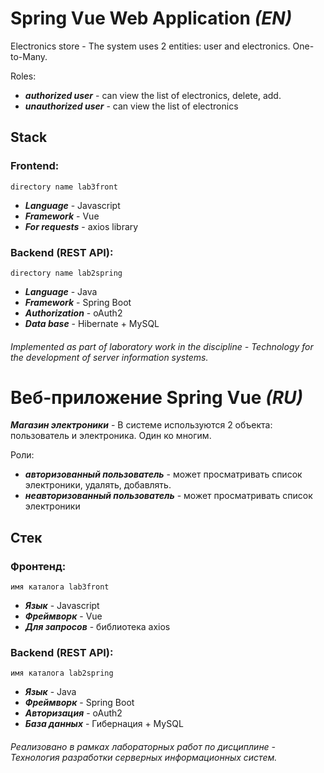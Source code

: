 # Spring Vue Web Application  **_(EN)_**


Electronics store - The system uses 2 entities: user and electronics. One-to-Many.

Roles: 
- **_authorized user_** - can view the list of electronics, delete, add.
- **_unauthorized user_** - can view the list of electronics

## Stack
### Frontend:

`directory name lab3front`
- **_Language_** - Javascript
- **_Framework_** - Vue
- **_For requests_** - axios library

### Backend (REST API):

`directory name lab2spring`
- **_Language_** - Java
- **_Framework_** - Spring Boot
- **_Authorization_** - oAuth2
- **_Data base_** - Hibernate + MySQL

###### Implemented as part of laboratory work in the discipline - Technology for the development of server information systems.

# Веб-приложение Spring Vue  **_(RU)_**


**_Магазин электроники_** - В системе используются 2 объекта: пользователь и электроника. Один ко многим.

Роли:
- **_авторизованный пользователь_** -  может просматривать список электроники, удалять, добавлять.
- **_неавторизованный пользователь_** -  может просматривать список электроники

## Стек
### Фронтенд:

`имя каталога lab3front`
- **_Язык_** - Javascript
- **_Фреймворк_** - Vue
- **_Для запросов_** - библиотека axios

### Backend (REST API):

`имя каталога lab2spring`
- **_Язык_** - Java
- **_Фреймворк_** - Spring Boot
- **_Авторизация_** - oAuth2
- **_База данных_** - Гибернация + MySQL

###### Реализовано в рамках лабораторных работ по  дисциплине - Технология разработки серверных информационных систем.
